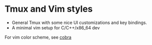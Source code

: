 Tmux and Vim styles
===================


* General Tmux with some nice UI customizations and key bindings.
* A minimal vim setup for C/C++/x86_64 dev


For vim color scheme, see [cobra](https://github.com/67hz/vim-cobra)




